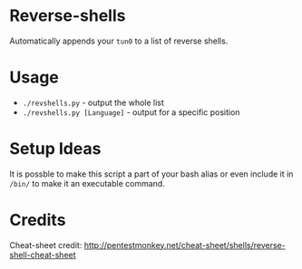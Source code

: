 # Reverse-shells
Automatically appends your `tun0` to a list of reverse shells. 

# Usage 
- `./revshells.py` - output the whole list
- `./revshells.py [Language]` - output for a specific position

# Setup Ideas
It is possble to make this script a part of your bash alias or even include it in `/bin/` to make it an executable command.

# Credits
Cheat-sheet credit: http://pentestmonkey.net/cheat-sheet/shells/reverse-shell-cheat-sheet
